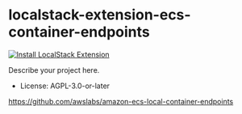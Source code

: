 # localstack-extension-ecs-container-endpoints

[![Install LocalStack Extension](https://cdn.localstack.cloud/gh/extension-badge.svg)](https://app.localstack.cloud/extensions/remote?url=git+https://github.com/the-wondersmith/localstack-extension-ecs-container-endpoints/#egg=localstack_extension_ecs_container_endpoints)

Describe your project here.

* License: AGPL-3.0-or-later

https://github.com/awslabs/amazon-ecs-local-container-endpoints
